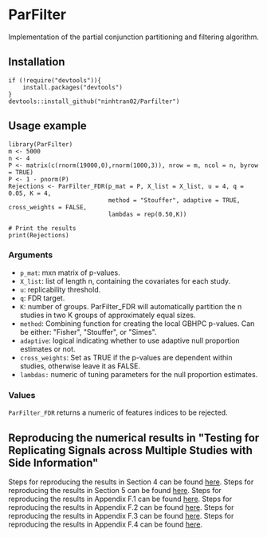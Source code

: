 # ParFilter
 Implementation of the partial conjunction partitioning and filtering algorithm.

 ## Installation
```
if (!require("devtools")){
    install.packages("devtools")
}
devtools::install_github("ninhtran02/Parfilter")
```

 ## Usage example
 ```
library(ParFilter)
m <- 5000
n <- 4
P <- matrix(c(rnorm(19000,0),rnorm(1000,3)), nrow = m, ncol = n, byrow = TRUE)
P <- 1 - pnorm(P)
Rejections <- ParFilter_FDR(p_mat = P, X_list = X_list, u = 4, q = 0.05, K = 4,
                             method = "Stouffer", adaptive = TRUE, cross_weights = FALSE,
                             lambdas = rep(0.50,K))

# Print the results
print(Rejections)
```
### Arguments
- `p_mat`: mxn matrix of p-values.
- `X_list`: list of length n, containing the covariates for each study.
- `u`: replicability threshold.
- `q`: FDR target.
- `K`: number of groups. ParFilter_FDR will automatically partition the n studies in two K groups of approximately equal sizes.
- `method`: Combining function for creating the local GBHPC p-values. Can be either: "Fisher", "Stouffer", or "Simes".
- `adaptive`:  logical indicating whether to use adaptive null proportion estimates or not.
- `cross_weights`: Set as TRUE if the p-values are dependent within studies, otherwise leave it as FALSE.
- `lambdas:` numeric of tuning parameters for the null proportion estimates.

### Values
`ParFilter_FDR` returns a numeric of features indices to be rejected.

## Reproducing the numerical results in "Testing for Replicating Signals across Multiple Studies with Side Information"

Steps for reproducing the results in Section 4 can be found [here](https://github.com/ninhtran02/ParFilter/blob/main/Section%204%20Simulations.md).
Steps for reproducing the results in Section 5 can be found [here](https://github.com/ninhtran02/ParFilter/blob/main/Section%204%20Simulations.md).
Steps for reproducing the results in Appendix F.1 can be found [here](https://github.com/ninhtran02/ParFilter/blob/main/Section%204%20Simulations.md).
Steps for reproducing the results in Appendix F.2 can be found [here](https://github.com/ninhtran02/ParFilter/blob/main/Section%204%20Simulations.md).
Steps for reproducing the results in Appendix F.3 can be found [here](https://github.com/ninhtran02/ParFilter/blob/main/Section%204%20Simulations.md).
Steps for reproducing the results in Appendix F.4 can be found [here](https://github.com/ninhtran02/ParFilter/blob/main/Section%204%20Simulations.md).
